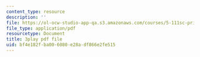 ```yaml
---
content_type: resource
description: ''
file: https://ol-ocw-studio-app-qa.s3.amazonaws.com/courses/5-111sc-principles-of-chemical-science-fall-2014/bf4e182fba006080e28adf866e2fe515_f0udxGcoztE.pdf
file_type: application/pdf
resourcetype: Document
title: 3play pdf file
uid: bf4e182f-ba00-6080-e28a-df866e2fe515
---
```

